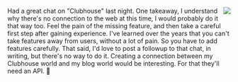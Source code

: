 <img src="http://scripting.com/images/2020/09/03/tomSeaverBaseballCard.png" border="0" align="right">Had a great chat on "Clubhouse" last night. One takeaway, I understand why there's no connection to the web at this time, I would probably do it that way too. Feel the pain of the missing feature, and then take a careful first step after gaining experience. I've learned over the years that you can't take features away from users, without a lot of pain. So you have to add features carefully. That said, I'd love to post a followup to that chat, in writing, but there's no way to do it. Creating a connection between my Clubhouse world and my blog world would be interesting. For that they'll need an API. :rocket:
